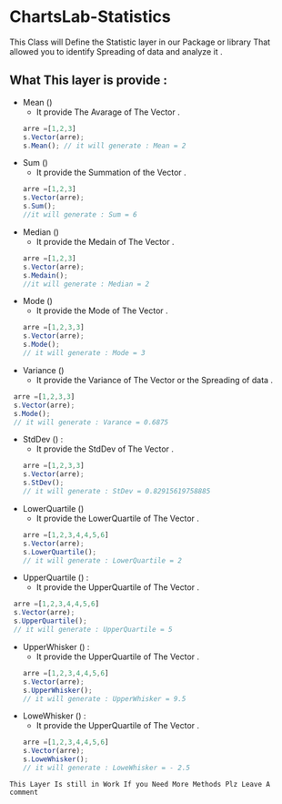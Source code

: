 # ChartsLab-Statistics
This Class will Define the Statistic layer in our Package or library That allowed you to identify Spreading of data and analyze it .

## What This layer is provide :

* Mean () 
  - It provide The Avarage of The Vector .
  ```js
  arre =[1,2,3]
  s.Vector(arre);
  s.Mean(); // it will generate : Mean = 2
  ```
* Sum ()
  - It provide the Summation of the Vector .
  ```js
  arre =[1,2,3]
  s.Vector(arre);
  s.Sum();
  //it will generate : Sum = 6
  ```
* Median () 
  - It provide the Medain of The Vector .
  ```js
  arre =[1,2,3]
  s.Vector(arre);
  s.Medain();
  //it will generate : Median = 2
  ```
* Mode () 
  - It provide the Mode of The Vector .
  ```js
  arre =[1,2,3,3]
  s.Vector(arre);
  s.Mode();
  // it will generate : Mode = 3
  ```
* Variance ()
  - It provide the Variance of The Vector or the Spreading of data .
 ```js
  arre =[1,2,3,3]
  s.Vector(arre);
  s.Mode();
  // it will generate : Varance = 0.6875 
  ```
* StdDev () :
  - It provide the StdDev of The Vector .
  ```js
  arre =[1,2,3,3]
  s.Vector(arre);
  s.StDev();
  // it will generate : StDev = 0.82915619758885 
  ```
* LowerQuartile () 
  - It provide the LowerQuartile of The Vector .
  ```js
  arre =[1,2,3,4,4,5,6]
  s.Vector(arre);
  s.LowerQuartile();
  // it will generate : LowerQuartile = 2 
  ```
* UpperQuartile () :
  - It provide the UpperQuartile of The Vector .
 ```js
  arre =[1,2,3,4,4,5,6]
  s.Vector(arre);
  s.UpperQuartile();
  // it will generate : UpperQuartile = 5
  ```
* UpperWhisker () :
  - It provide the UpperQuartile of The Vector . 
  ```js
  arre =[1,2,3,4,4,5,6]
  s.Vector(arre);
  s.UpperWhisker();
  // it will generate : UpperWhisker = 9.5 
  ```
* LoweWhisker () :
  - It provide the UpperQuartile of The Vector .
  ```js
  arre =[1,2,3,4,4,5,6]
  s.Vector(arre);
  s.LoweWhisker();
  // it will generate : LoweWhisker = - 2.5
  ```
  
`This Layer Is still in Work If you Need More Methods Plz Leave A comment `
  
